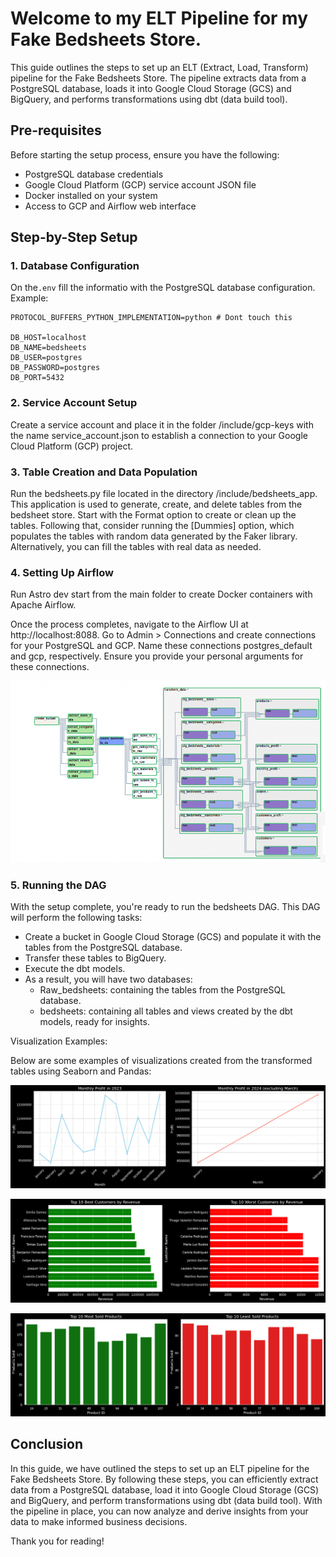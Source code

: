 # Welcome to my ELT Pipeline for my Fake Bedsheets Store.

This guide outlines the steps to set up an ELT (Extract, Load, Transform) pipeline for the Fake Bedsheets Store. The pipeline extracts data from a PostgreSQL database, loads it into Google Cloud Storage (GCS) and BigQuery, and performs transformations using dbt (data build tool).

## Pre-requisites

Before starting the setup process, ensure you have the following:

- PostgreSQL database credentials
- Google Cloud Platform (GCP) service account JSON file
- Docker installed on your system
- Access to GCP and Airflow web interface

## Step-by-Step Setup

### 1. Database Configuration

On the`.env` fill the informatio with the PostgreSQL database configuration. Example:

```env
PROTOCOL_BUFFERS_PYTHON_IMPLEMENTATION=python # Dont touch this

DB_HOST=localhost
DB_NAME=bedsheets
DB_USER=postgres
DB_PASSWORD=postgres
DB_PORT=5432
```

### 2. Service Account Setup

Create a service account and place it in the folder /include/gcp-keys with the name service_account.json to establish a connection to your Google Cloud Platform (GCP) project.

### 3. Table Creation and Data Population

Run the bedsheets.py file located in the directory /include/bedsheets_app. This application is used to generate, create, and delete tables from the bedsheet store. Start with the Format option to create or clean up the tables. 
Following that, consider running the [Dummies] option, which populates the tables with random data generated by the Faker library. Alternatively, you can fill the tables with real data as needed.    

### 4. Setting Up Airflow

Run Astro dev start from the main folder to create Docker containers with Apache Airflow.

Once the process completes, navigate to the Airflow UI at http://localhost:8088. Go to Admin > Connections and create connections for your PostgreSQL and GCP. Name these connections postgres_default and gcp, respectively. Ensure you provide your personal arguments for these connections.

![Dag Graph](images/dag.png)

### 5. Running the DAG

With the setup complete, you're ready to run the bedsheets DAG. This DAG will perform the following tasks:

- Create a bucket in Google Cloud Storage (GCS) and populate it with the tables from the PostgreSQL database.
- Transfer these tables to BigQuery.
- Execute the dbt models.
- As a result, you will have two databases:
    - Raw_bedsheets: containing the tables from the PostgreSQL database.
    - bedsheets: containing all tables and views created by the dbt models, ready for insights.

Visualization Examples:

Below are some examples of visualizations created from the transformed tables using Seaborn and Pandas:

![Yearly Sales Revenue](images/year.png)

![Customers Revenue](images/customers.png)

![Products sold](images/products.png)


## Conclusion

In this guide, we have outlined the steps to set up an ELT pipeline for the Fake Bedsheets Store. By following these steps, you can efficiently extract data from a PostgreSQL database, load it into Google Cloud Storage (GCS) and BigQuery, and perform transformations using dbt (data build tool). With the pipeline in place, you can now analyze and derive insights from your data to make informed business decisions.

Thank you for reading!
